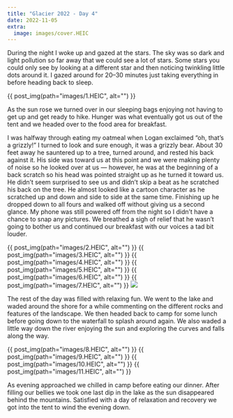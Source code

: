 ```yaml
---
title: "Glacier 2022 - Day 4"
date: 2022-11-05
extra:
  image: images/cover.HEIC
---
```


During the night I woke up and gazed at the stars. The sky was so dark and light pollution so far away that we could see a lot of stars. Some stars you could only see by looking at a different star and then noticing twinkling little dots around it. I gazed around for 20–30 minutes just taking everything in before heading back to sleep.

{{ post_img(path="images/1.HEIC", alt="") }}

As the sun rose we turned over in our sleeping bags enjoying not having to get up and get ready to hike. Hunger was what eventually got us out of the tent and we headed over to the food area for breakfast.

I was halfway through eating my oatmeal when Logan exclaimed “oh, that’s a grizzly!” I turned to look and sure enough, it was a grizzly bear. About 30 feet away he sauntered up to a tree, turned around, and rested his back against it. His side was toward us at this point and we were making plenty of noise so he looked over at us — however, he was at the beginning of a back scratch so his head was pointed straight up as he turned it toward us. He didn’t seem surprised to see us and didn’t skip a beat as he scratched his back on the tree. He almost looked like a cartoon character as he scratched up and down and side to side at the same time. Finishing up he dropped down to all fours and walked off without giving us a second glance. My phone was still powered off from the night so I didn’t have a chance to snap any pictures. We breathed a sigh of relief that he wasn’t going to bother us and continued our breakfast with our voices a tad bit louder.

{{ post_img(path="images/2.HEIC", alt="") }}
{{ post_img(path="images/3.HEIC", alt="") }}
{{ post_img(path="images/4.HEIC", alt="") }}
{{ post_img(path="images/5.HEIC", alt="") }}
{{ post_img(path="images/6.HEIC", alt="") }}
{{ post_img(path="images/7.HEIC", alt="") }}
<img src="images/waterfall.gif" />

The rest of the day was filled with relaxing fun. We went to the lake and waded around the shore for a while commenting on the different rocks and features of the landscape. We then headed back to camp for some lunch before going down to the waterfall to splash around again. We also waded a little way down the river enjoying the sun and exploring the curves and falls along the way.

{{ post_img(path="images/8.HEIC", alt="") }}
{{ post_img(path="images/9.HEIC", alt="") }}
{{ post_img(path="images/10.HEIC", alt="") }}
{{ post_img(path="images/11.HEIC", alt="") }}

As evening approached we chilled in camp before eating our dinner. After filling our bellies we took one last dip in the lake as the sun disappeared behind the mountains. Satisfied with a day of relaxation and recovery we got into the tent to wind the evening down.
